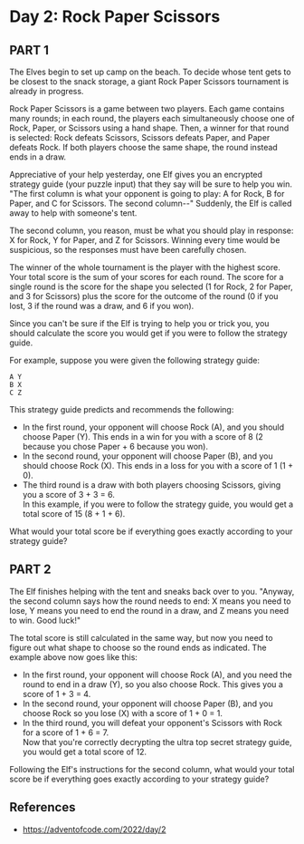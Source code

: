 # Day 2: Rock Paper Scissors 

## PART 1
The Elves begin to set up camp on the beach. To decide whose tent gets to be closest to the snack storage, a giant Rock Paper Scissors tournament is already in progress.  

Rock Paper Scissors is a game between two players. Each game contains many rounds; in each round, the players each simultaneously choose one of Rock, Paper, or Scissors using a hand shape. Then, a winner for that round is selected: Rock defeats Scissors, Scissors defeats Paper, and Paper defeats Rock. If both players choose the same shape, the round instead ends in a draw.  

Appreciative of your help yesterday, one Elf gives you an encrypted strategy guide (your puzzle input) that they say will be sure to help you win. "The first column is what your opponent is going to play: A for Rock, B for Paper, and C for Scissors. The second column--" Suddenly, the Elf is called away to help with someone's tent.  

The second column, you reason, must be what you should play in response: X for Rock, Y for Paper, and Z for Scissors. Winning every time would be suspicious, so the responses must have been carefully chosen.  

The winner of the whole tournament is the player with the highest score. Your total score is the sum of your scores for each round. The score for a single round is the score for the shape you selected (1 for Rock, 2 for Paper, and 3 for Scissors) plus the score for the outcome of the round (0 if you lost, 3 if the round was a draw, and 6 if you won).  

Since you can't be sure if the Elf is trying to help you or trick you, you should calculate the score you would get if you were to follow the strategy guide.  

For example, suppose you were given the following strategy guide:  

```
A Y
B X
C Z
```

This strategy guide predicts and recommends the following:  

-  In the first round, your opponent will choose Rock (A), and you should choose Paper (Y). This ends in a win for you with a score of 8 (2 because you chose Paper + 6 because you won).  
- In the second round, your opponent will choose Paper (B), and you should choose Rock (X). This ends in a loss for you with a score of 1 (1 + 0).  
- The third round is a draw with both players choosing Scissors, giving you a score of 3 + 3 = 6.  
In this example, if you were to follow the strategy guide, you would get a total score of 15 (8 + 1 + 6).  

What would your total score be if everything goes exactly according to your strategy guide?  

## PART 2  
The Elf finishes helping with the tent and sneaks back over to you. "Anyway, the second column says how the round needs to end: X means you need to lose, Y means you need to end the round in a draw, and Z means you need to win. Good luck!"  

The total score is still calculated in the same way, but now you need to figure out what shape to choose so the round ends as indicated. The example above now goes like this:  

- In the first round, your opponent will choose Rock (A), and you need the round to end in a draw (Y), so you also choose Rock. This gives you a score of 1 + 3 = 4.  
- In the second round, your opponent will choose Paper (B), and you choose Rock so you lose (X) with a score of 1 + 0 = 1.  
- In the third round, you will defeat your opponent's Scissors with Rock for a score of 1 + 6 = 7.  
Now that you're correctly decrypting the ultra top secret strategy guide, you would get a total score of 12.  

Following the Elf's instructions for the second column, what would your total score be if everything goes exactly according to your strategy guide?  


## References  
* https://adventofcode.com/2022/day/2
